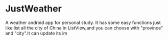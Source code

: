 # JustWeather
A weather android app for personal study.
It has some easy functions just like:list all the city of China in ListView,and you can choose with "province" and "city".It can update its
im
